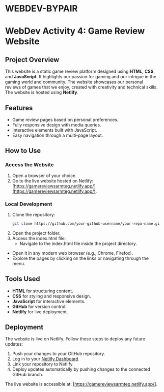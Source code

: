# WEBDEV-BYPAIR
 
# WebDev Activity 4: Game Review Website

## Project Overview
This website is a static game review platform designed using **HTML**, **CSS**, and **JavaScript**. It highlights our passion for gaming and our intrigue in the gaming world and community. The website showcases our personal reviews of games that we enjoy, created with creativity and technical skills. The website is hosted using **Netlify**.

## Features
- Game review pages based on personal preferences.
- Fully responsive design with media queries.
- Interactive elements built with JavaScript.
- Easy navigation through a multi-page layout.

## How to Use

### Access the Website
1. Open a browser of your choice.
2. Go to the live website hosted on Netlify: [https://gamereviewsarmteg.netlify.app/](https://gamereviewsarmteg.netlify.app/).

### Local Development
1. Clone the repository:
   ```bash
   git clone https://github.com/your-github-username/your-repo-name.git
2. Open the project folder.
3. Access the index.html file:
   - Navigate to the index.html file inside the project directory.
  - Open it in any modern web browser (e.g., Chrome, Firefox).
  - Explore the pages by clicking on the links or navigating through the menu.

## Tools Used
- **HTML** for structuring content.
- **CSS** for styling and responsive design.
- **JavaScript** for interactive elements.
- **GitHub** for version control.
- **Netlify** for live deployment.

## Deployment
The website is live on Netlify. Follow these steps to deploy any future updates:
1. Push your changes to your GitHub repository.
2. Log in to your [Netlify Dashboard](https://app.netlify.com/).
3. Link your repository to Netlify.
4. Deploy updates automatically by pushing changes to the connected GitHub branch.

The live website is accessible at: [https://gamereviewsarmteg.netlify.app/].
